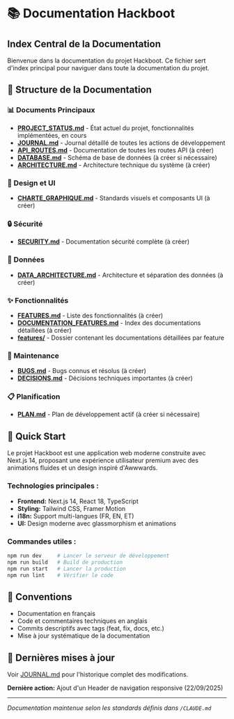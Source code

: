 # 📚 Documentation Hackboot

## Index Central de la Documentation

Bienvenue dans la documentation du projet Hackboot. Ce fichier sert d'index principal pour naviguer dans toute la documentation du projet.

## 📁 Structure de la Documentation

### 📊 Documents Principaux

- **[PROJECT_STATUS.md](./PROJECT_STATUS.md)** - État actuel du projet, fonctionnalités implémentées, en cours
- **[JOURNAL.md](./JOURNAL.md)** - Journal détaillé de toutes les actions de développement
- **[API_ROUTES.md](./API_ROUTES.md)** - Documentation de toutes les routes API (à créer)
- **[DATABASE.md](./DATABASE.md)** - Schéma de base de données (à créer si nécessaire)
- **[ARCHITECTURE.md](./ARCHITECTURE.md)** - Architecture technique du système (à créer)

### 🎨 Design et UI

- **[CHARTE_GRAPHIQUE.md](./CHARTE_GRAPHIQUE.md)** - Standards visuels et composants UI (à créer)

### 🔒 Sécurité

- **[SECURITY.md](./SECURITY.md)** - Documentation sécurité complète (à créer)

### 📂 Données

- **[DATA_ARCHITECTURE.md](./DATA_ARCHITECTURE.md)** - Architecture et séparation des données (à créer)

### ✨ Fonctionnalités

- **[FEATURES.md](./FEATURES.md)** - Liste des fonctionnalités (à créer)
- **[DOCUMENTATION_FEATURES.md](./DOCUMENTATION_FEATURES.md)** - Index des documentations détaillées (à créer)
- **[features/](./features/)** - Dossier contenant les documentations détaillées par feature

### 🐛 Maintenance

- **[BUGS.md](./BUGS.md)** - Bugs connus et résolus (à créer)
- **[DECISIONS.md](./DECISIONS.md)** - Décisions techniques importantes (à créer)

### 📋 Planification

- **[PLAN.md](./PLAN.md)** - Plan de développement actif (à créer si nécessaire)

## 🚀 Quick Start

Le projet Hackboot est une application web moderne construite avec Next.js 14, proposant une expérience utilisateur premium avec des animations fluides et un design inspiré d'Awwwards.

### Technologies principales :
- **Frontend:** Next.js 14, React 18, TypeScript
- **Styling:** Tailwind CSS, Framer Motion
- **i18n:** Support multi-langues (FR, EN, ET)
- **UI:** Design moderne avec glassmorphism et animations

### Commandes utiles :
```bash
npm run dev     # Lancer le serveur de développement
npm run build   # Build de production
npm run start   # Lancer la production
npm run lint    # Vérifier le code
```

## 📝 Conventions

- Documentation en français
- Code et commentaires techniques en anglais
- Commits descriptifs avec tags (feat, fix, docs, etc.)
- Mise à jour systématique de la documentation

## 🔄 Dernières mises à jour

Voir [JOURNAL.md](./JOURNAL.md) pour l'historique complet des modifications.

**Dernière action:** Ajout d'un Header de navigation responsive (22/09/2025)

---

*Documentation maintenue selon les standards définis dans `/CLAUDE.md`*